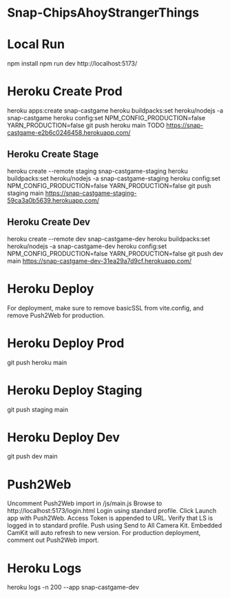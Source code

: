 # Snap-ChipsAhoyStrangerThings
 
# Local Run
npm install
npm run dev
http://localhost:5173/


# Heroku Create Prod
heroku apps:create snap-castgame
heroku buildpacks:set heroku/nodejs -a snap-castgame
heroku config:set NPM_CONFIG_PRODUCTION=false YARN_PRODUCTION=false
git push heroku main
TODO https://snap-castgame-e2b6c0246458.herokuapp.com/

## Heroku Create Stage
heroku create --remote staging snap-castgame-staging
heroku buildpacks:set heroku/nodejs -a snap-castgame-staging
heroku config:set NPM_CONFIG_PRODUCTION=false YARN_PRODUCTION=false
git push staging main
https://snap-castgame-staging-59ca3a0b5639.herokuapp.com/

## Heroku Create Dev
heroku create --remote dev snap-castgame-dev
heroku buildpacks:set heroku/nodejs -a snap-castgame-dev
heroku config:set NPM_CONFIG_PRODUCTION=false YARN_PRODUCTION=false
git push dev main
https://snap-castgame-dev-31ea29a7d9cf.herokuapp.com/


# Heroku Deploy 
For deployment, make sure to remove basicSSL from vite.config, and remove Push2Web for production.

# Heroku Deploy Prod
git push heroku main

# Heroku Deploy Staging
git push staging main

# Heroku Deploy Dev
git push dev main

# Push2Web
Uncomment Push2Web import in /js/main.js
Browse to http://localhost:5173/login.html
Login using standard profile.
Click Launch app with Push2Web.
Access Token is appended to URL.
Verify that LS is logged in to standard profile.
Push using Send to All Camera Kit.
Embedded CamKit will auto refresh to new version.
For production deployment, comment out Push2Web import.

# Heroku Logs
heroku logs -n 200 --app snap-castgame-dev
